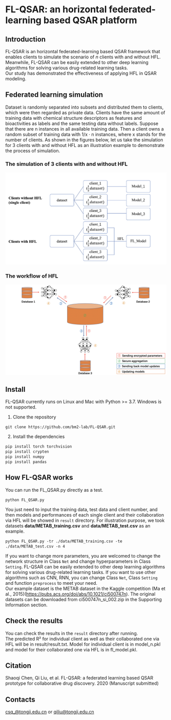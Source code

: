 # FL-QSAR: an horizontal federated-learning based QSAR platform
## Introduction
FL-QSAR is an horizontal federated-learning based QSAR framework that enables clients to simulate the scenario of _n_ clients with and without HFL. Meanwhile, FL-QSAR can be easily extended to other deep learning algorithms for solving various drug-related learning tasks.  
Our study has demonstrated the effectiveness of applying HFL in QSAR modeling.  
## Federated learning simulation
Dataset is randomly separated into subsets and distributed them to clients, which were then regarded as private data. Clients have the same amount of training data with chemical structure descriptors as features and bioactivities as labels and the same testing data without labels. Suppose that there are n instances in all available training data. Then a client owns a random subset of training data with 1/x · n instances, where x stands for the number of clients. As shown in the figures below, let us take the simulation for 3 clients with and without HFL as an illustration example to demonstrate the process of simulation.  
### The simulation of 3 clients with and without HFL
![](https://github.com/bm2-lab/FL-QSAR/blob/master/images/simulation.jpg)  
### The workflow of HFL
![](https://github.com/bm2-lab/FL-QSAR/blob/master/images/HFL.jpg)
## Install
FL-QSAR currently runs on Linux and Mac with Python >= 3.7. Windows is not supported. 
1. Clone the repository
```
git clone https://github.com/bm2-lab/FL-QSAR.git  
```
2. Install the dependencies
```
pip install torch torchvision  
pip install crypten  
pip install numpy  
pip install pandas
```
## How FL-QSAR works
You can run the FL_QSAR.py directly as a test.
```
python FL_QSAR.py
```
You just need to input the training data, test data and client number, and then models and performances of each single client and their collaboration via HFL will be showed in `result` directory. For illustration purpose, we took datasets __data/METAB_training.csv__ and __data/METAB_test.csv__ as an example. 
```
python FL_QSAR.py -tr ./data/METAB_training.csv -te ./data/METAB_test.csv -n 4  
```
If you want to change more parameters, you are welcomed to change the network structure in Class `Net` and change hyperparameters in Class `Setting`. 
FL-QSAR can be easily extended to other deep learning algorithms for solving various drug-related learning tasks. If you want to use other algorithms such as CNN, RNN, you can change Class `Net`, Class `Setting` and function `preprocess` to meet your need.  
 Our example dataset is the METAB dataset in the Kaggle competition (Ma et al., 2015)(https://pubs.acs.org/doi/abs/10.1021/ci500747n). The original datasets can be downloaded from ci500747n_si_002.zip in the Supporting Information section.
 ## Check the results
 You can check the results in the `result` directory after running.  
 The predicted R² for individual client as well as their collaborated one via HFL will be in result/result.txt.  Model for individual client is in model_n.pkl and model for their collaborated one via HFL is in fl_model.pkl.  
## Citation  
Shaoqi Chen, Qi Liu, et al. FL-QSAR: a federated learning based QSAR prototype for collaborative drug discovery. 2020 (Manuscript submitted)  
## Contacts  
csq_@tongji.edu.cn or qiliu@tongji.edu.cn
